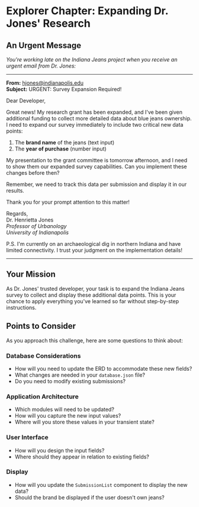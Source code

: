 # Explorer Chapter: Expanding Dr. Jones' Research

## An Urgent Message

*You're working late on the Indiana Jeans project when you receive an urgent email from Dr. Jones:*

---

**From:** hjones@indianapolis.edu  
**Subject:** URGENT: Survey Expansion Required!

Dear Developer,

Great news! My research grant has been expanded, and I've been given additional funding to collect more detailed data about blue jeans ownership. I need to expand our survey immediately to include two critical new data points:

1. The **brand name** of the jeans (text input)
2. The **year of purchase** (number input)

My presentation to the grant committee is tomorrow afternoon, and I need to show them our expanded survey capabilities. Can you implement these changes before then?

Remember, we need to track this data per submission and display it in our results.

Thank you for your prompt attention to this matter!

Regards,  
Dr. Henrietta Jones  
*Professor of Urbanology*  
*University of Indianapolis*

P.S. I'm currently on an archaeological dig in northern Indiana and have limited connectivity. I trust your judgment on the implementation details!

---

## Your Mission

As Dr. Jones' trusted developer, your task is to expand the Indiana Jeans survey to collect and display these additional data points. This is your chance to apply everything you've learned so far without step-by-step instructions.

## Points to Consider

As you approach this challenge, here are some questions to think about:

### Database Considerations
- How will you need to update the ERD to accommodate these new fields?
- What changes are needed in your `database.json` file?
- Do you need to modify existing submissions?

### Application Architecture
- Which modules will need to be updated?
- How will you capture the new input values?
- Where will you store these values in your transient state?

### User Interface
- How will you design the input fields?
- Where should they appear in relation to existing fields?

### Display
- How will you update the `SubmissionList` component to display the new data?
- Should the brand be displayed if the user doesn't own jeans?
